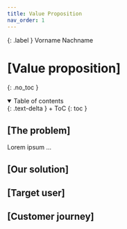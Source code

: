 ```yaml
---
title: Value Proposition
nav_order: 1
---
```


{: .label }
Vorname Nachname

# [Value proposition]
{: .no_toc }

<details open markdown="block">
{: .text-delta }
<summary>Table of contents</summary>
+ ToC
{: toc }
</details>

## [The problem]

Lorem ipsum ...



## [Our solution]

## [Target user]

## [Customer journey]
